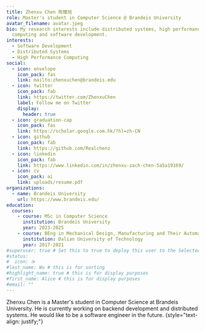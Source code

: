 ```yaml
---
title: Zhenxu Chen 陈臻旭
role: Master's student in Computer Science @ Brandeis University
avatar_filename: avatar.jpeg
bio: My research interests include distributed systems, high performance
  computing and software development.
interests:
  - Software Development
  - Distributed Systems
  - High Performance Computing
social:
  - icon: envelope
    icon_pack: fas
    link: mailto:zhenxuchen@brandeis.edu
  - icon: twitter
    icon_pack: fab
    link: https://twitter.com/ZhenxuChen
    label: Follow me on Twitter
    display:
      header: true
  - icon: graduation-cap
    icon_pack: fas
    link: https://scholar.google.com.hk/?hl=zh-CN
  - icon: github
    icon_pack: fab
    link: https://github.com/Realchenz
  - icon: linkedin
    icon_pack: fab
    link: https://www.linkedin.com/in/zhenxu-zach-chen-5a5a19169/
  - icon: cv
    icon_pack: ai
    link: uploads/resume.pdf
organizations:
  - name: Brandeis University
    url: https://www.brandeis.edu/
education:
  courses:
    - course: MSc in Computer Science
      institution: Brandeis University
      year: 2023-2025
    - course: BEng in Mechanical Design, Manufacturing and Their Automation
      institution: Dalian University of Technology
      year: 2017-2021
#superuser: true # Set this to true to deploy this user to the Selected Works gallery.
#status:
#  icon: ☕️
#last_name: Wu # this is for sorting
#highlight_name: true # this is for display purposes
#first_name: Alice # this is for display purposes
#email: ""
---
```


Zhenxu Chen is a Master's student in Computer Science at Brandeis University. He is currently working on backend development and distributed systems. He would like to be a software engineer in the future.
{style="text-align: justify;"}
